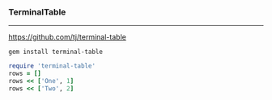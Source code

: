 ### TerminalTable
---
https://github.com/tj/terminal-table

```
gem install terminal-table

```


```ruby
require 'terminal-table'
rows = []
rows << ['One', 1]
rows << ['Two', 2]






```

```
```
